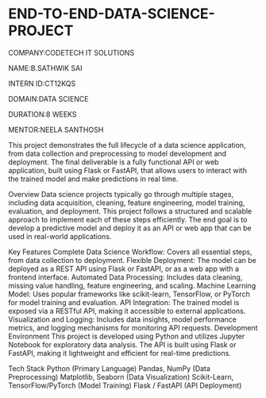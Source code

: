 # END-TO-END-DATA-SCIENCE-PROJECT

COMPANY:CODETECH IT SOLUTIONS

NAME:B.SATHWIK SAI

INTERN ID:CT12KQS

DOMAIN:DATA SCIENCE

DURATION:8 WEEKS

MENTOR:NEELA SANTHOSH


This project demonstrates the full lifecycle of a data science application, from data collection and preprocessing to model development and deployment. The final deliverable is a fully functional API or web application, built using Flask or FastAPI, that allows users to interact with the trained model and make predictions in real time.

Overview
Data science projects typically go through multiple stages, including data acquisition, cleaning, feature engineering, model training, evaluation, and deployment. This project follows a structured and scalable approach to implement each of these steps efficiently. The end goal is to develop a predictive model and deploy it as an API or web app that can be used in real-world applications.

Key Features
Complete Data Science Workflow: Covers all essential steps, from data collection to deployment.
Flexible Deployment: The model can be deployed as a REST API using Flask or FastAPI, or as a web app with a frontend interface.
Automated Data Processing: Includes data cleaning, missing value handling, feature engineering, and scaling.
Machine Learning Model: Uses popular frameworks like scikit-learn, TensorFlow, or PyTorch for model training and evaluation.
API Integration: The trained model is exposed via a RESTful API, making it accessible to external applications.
Visualization and Logging: Includes data insights, model performance metrics, and logging mechanisms for monitoring API requests.
Development Environment
This project is developed using Python and utilizes Jupyter Notebook for exploratory data analysis. The API is built using Flask or FastAPI, making it lightweight and efficient for real-time predictions.

Tech Stack
Python (Primary Language)
Pandas, NumPy (Data Preprocessing)
Matplotlib, Seaborn (Data Visualization)
Scikit-Learn, TensorFlow/PyTorch (Model Training)
Flask / FastAPI (API Deployment)
